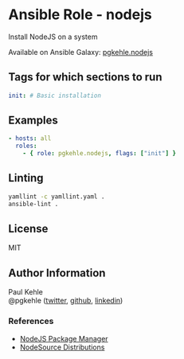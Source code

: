 # Ansible Role - nodejs

Install NodeJS on a system

Available on Ansible Galaxy: [pgkehle.nodejs](https://galaxy.ansible.com/pgkehle/nodejs)

## Tags for which sections to run

```yaml
init: # Basic installation
```

## Examples

```yaml
- hosts: all
  roles:
    - { role: pgkehle.nodejs, flags: ["init"] }
```

## Linting

```bash
yamllint -c yamllint.yaml .
ansible-lint .
```

## License

MIT

## Author Information

Paul Kehle  
@pgkehle ([twitter](https://twitter.com/pgkehle), [github](https://github.com/pgkehle), [linkedin](https://www.linkedin.com/in/pgkehle))

### References

- [NodeJS Package Manager](https://nodejs.org/en/download/package-manager/)
- [NodeSource Distributions](https://github.com/nodesource/distributions)
